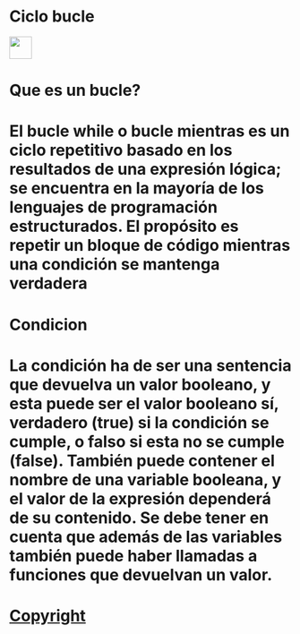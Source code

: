 <div aling=left>
<h1>Ciclo bucle  </h1>
<img src="https://upload.wikimedia.org/wikipedia/commons/thumb/c/c3/Python-logo-notext.svg/115px-Python-logo-notext.svg.png" width="40">
</div>

#  Que es un bucle?

# El bucle while o bucle mientras es un ciclo repetitivo basado en los resultados de una expresión lógica; se encuentra en la mayoría de los lenguajes de programación estructurados. El propósito es repetir un bloque de código mientras una condición se mantenga verdadera

# Condicion

# La condición ha de ser una sentencia que devuelva un valor booleano, y esta puede ser el valor booleano sí, verdadero (true) si la condición se cumple, o falso si esta no se cumple (false). También puede contener el nombre de una variable booleana, y el valor de la expresión dependerá de su contenido. Se debe tener en cuenta que además de las variables también puede haber llamadas a funciones que devuelvan un valor.

# [Copyright](https://es.wikipedia.org/wiki/Bucle_while)

